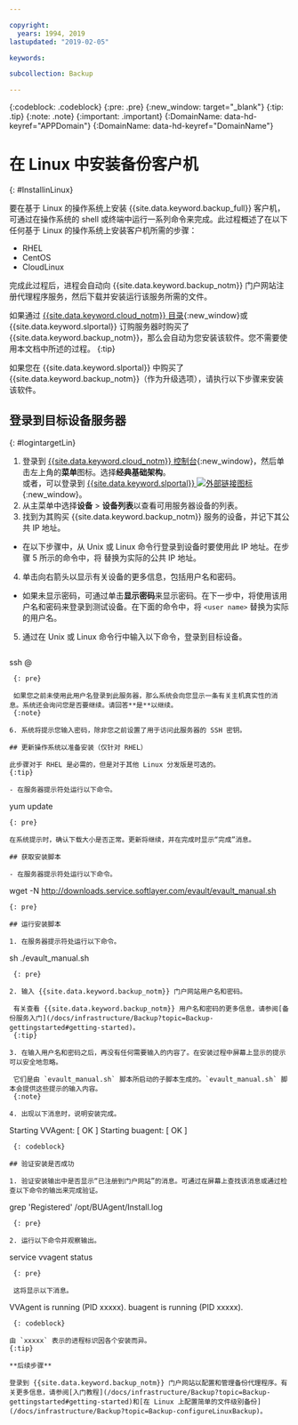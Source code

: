 ```yaml
---

copyright:
  years: 1994, 2019
lastupdated: "2019-02-05"

keywords:

subcollection: Backup

---
```

{:codeblock: .codeblock}
{:pre: .pre}
{:new_window: target="_blank"}
{:tip: .tip}
{:note: .note}
{:important: .important}
{:DomainName: data-hd-keyref="APPDomain"}
{:DomainName: data-hd-keyref="DomainName"}

# 在 Linux 中安装备份客户机
{: #InstallinLinux}

要在基于 Linux 的操作系统上安装 {{site.data.keyword.backup_full}} 客户机，可通过在操作系统的 shell 或终端中运行一系列命令来完成。此过程概述了在以下任何基于 Linux 的操作系统上安装客户机所需的步骤：

- RHEL
- CentOS
- CloudLinux

完成此过程后，进程会自动向 {{site.data.keyword.backup_notm}} 门户网站注册代理程序服务，然后下载并安装运行该服务所需的文件。

如果通过 [{{site.data.keyword.cloud_notm}} 目录](https://{DomainName}/catalog){:new_window}或 {{site.data.keyword.slportal}} 订购服务器时购买了 {{site.data.keyword.backup_notm}}，那么会自动为您安装该软件。您不需要使用本文档中所述的过程。
{:tip}

如果您在 {{site.data.keyword.slportal}} 中购买了 {{site.data.keyword.backup_notm}}（作为升级选项），请执行以下步骤来安装该软件。

## 登录到目标设备服务器
{: #logintargetLin}

1. 登录到 [{{site.data.keyword.cloud_notm}} 控制台](https://{DomainName}/){:new_window}，然后单击左上角的**菜单**图标。选择**经典基础架构**。<br/>
   或者，可以登录到 [{{site.data.keyword.slportal}} ![外部链接图标](../../icons/launch-glyph.svg "外部链接图标")](https://control.softlayer.com/){:new_window}。
2. 从主菜单中选择**设备** > **设备列表**以查看可用服务器设备的列表。
3. 找到为其购买 {{site.data.keyword.backup_notm}} 服务的设备，并记下其公共 IP 地址。
  - 在以下步骤中，从 Unix 或 Linux 命令行登录到设备时要使用此 IP 地址。在步骤 5 所示的命令中，将 <publicIpAddress> 替换为实际的公共 IP 地址。
4. 单击向右箭头以显示有关设备的更多信息，包括用户名和密码。
  - 如果未显示密码，可通过单击**显示密码**来显示密码。在下一步中，将使用该用户名和密码来登录到测试设备。在下面的命令中，将 `<user name>` 替换为实际的用户名。
5. 通过在 Unix 或 Linux 命令行中输入以下命令，登录到目标设备。
   ```
  ssh <user name>@<publicIpAddress>
  ```
   {: pre}

   如果您之前未使用此用户名登录到此服务器，那么系统会向您显示一条有关主机真实性的消息。系统还会询问您是否要继续。请回答**是**以继续。
   {:note}

6. 系统将提示您输入密码，除非您之前设置了用于访问此服务器的 SSH 密钥。

## 更新操作系统以准备安装（仅针对 RHEL）

此步骤对于 RHEL 是必需的，但是对于其他 Linux 分发版是可选的。
{:tip}

- 在服务器提示符处运行以下命令。
  ```
  yum update
  ```
  {: pre}

  在系统提示时，确认下载大小是否正常。更新将继续，并在完成时显示“完成”消息。

## 获取安装脚本

- 在服务器提示符处运行以下命令。
  ```
  wget -N http://downloads.service.softlayer.com/evault/evault_manual.sh
  ```
  {: pre}

## 运行安装脚本

1. 在服务器提示符处运行以下命令。
   ```
  sh ./evault_manual.sh
  ```
   {: pre}

2. 输入 {{site.data.keyword.backup_notm}} 门户网站用户名和密码。

   有关查看 {{site.data.keyword.backup_notm}} 用户名和密码的更多信息，请参阅[备份服务入门](/docs/infrastructure/Backup?topic=Backup-gettingstarted#getting-started)。
   {:tip}

3. 在输入用户名和密码之后，再没有任何需要输入的内容了。在安装过程中屏幕上显示的提示可以安全地忽略。

   它们是由 `evault_manual.sh` 脚本所启动的子脚本生成的。`evault_manual.sh` 脚本会提供这些提示的输入内容。
   {:note}

4. 出现以下消息时，说明安装完成。

   ```
  Starting VVAgent: [  OK  ]
  Starting buagent: [  OK  ]
  ```
   {: codeblock}

## 验证安装是否成功

1. 验证安装输出中是否显示“已注册到门户网站”的消息。可通过在屏幕上查找该消息或通过检查以下命令的输出来完成验证。
   ```
  grep 'Registered'  /opt/BUAgent/Install.log
  ```
   {: pre}

2. 运行以下命令并观察输出。
   ```
  service vvagent status
  ```
   {: pre}

   这将显示以下消息。
   ```
  VVAgent is running (PID xxxxx).
  buagent is running (PID xxxxx).
  ```
   {: codeblock}

  由 `xxxxx` 表示的进程标识因各个安装而异。
  {:tip}

**后续步骤**

登录到 {{site.data.keyword.backup_notm}} 门户网站以配置和管理备份代理程序。有关更多信息，请参阅[入门教程](/docs/infrastructure/Backup?topic=Backup-gettingstarted#getting-started)和[在 Linux 上配置简单的文件级别备份](/docs/infrastructure/Backup?topic=Backup-configureLinuxBackup)。
